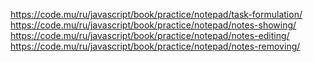 https://code.mu/ru/javascript/book/practice/notepad/task-formulation/
https://code.mu/ru/javascript/book/practice/notepad/notes-showing/
https://code.mu/ru/javascript/book/practice/notepad/notes-editing/
https://code.mu/ru/javascript/book/practice/notepad/notes-removing/